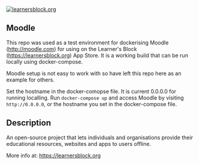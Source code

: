 [![learnersblock.org](https://learnersblock.org/images/lb-logo-full.svg)](https://learnersblock.org)

## Moodle

This repo was used as a test environment for dockerising Moodle (http://moodle.com) for using on the Learner's Block (https://learnersblock.org) App Store. It is a working build that can be run locally using docker-compose. 

Moodle setup is not easy to work with so have left this repo here as an example for others.

Set the hostname in the docker-comopse file. It is current 0.0.0.0 for running localling. Run `docker-compose up` and access Moodle by visiting `http://0.0.0.0`, or the hostname you set in the docker-compose file.

## Description

An open-source project that lets individuals and organisations provide their educational resources, websites and apps to users offline.

More info at: https://learnersblock.org
